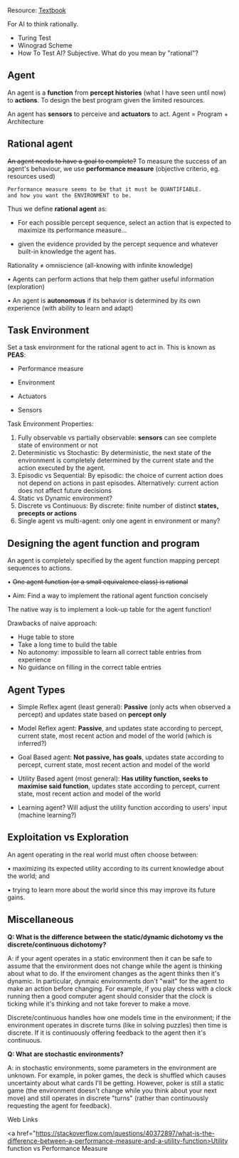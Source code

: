 Resource: <a href="http://aima.cs.berkeley.edu/">Textbook</a>

For AI to think rationally.

<ul>
  <li>Turing Test</li>
  <li>Winograd Scheme</li>
  <li>How To Test AI? Subjective. What do you mean by "rational"?</li>
</ul>

<h2>Agent</h2>

An agent is a <b>function</b> from <b>percept histories</b> (what I have seen until now) to <b>actions</b>. To design the best program given the limited resources.

An agent has <b>sensors</b> to perceive and <b>actuators</b> to act. Agent = Program + Architecture

<h2>Rational agent</h2>

<s>An agent needs to have a goal to complete?</s> To measure the success of an agent's behaviour, we use <b>performance measure</b> (objective criterio, eg. resources used) 

```
Performance measure seems to be that it must be QUANTIFIABLE.
and how you want the ENVIRONMENT to be.
```

Thus we define <b>rational agent</b> as:

- For each possible percept sequence, select an
action that is expected to maximize its
performance measure…

- given the evidence provided by the percept
sequence and whatever built-in knowledge the
agent has.

Rationality ≠ omniscience (all-knowing with
infinite knowledge)

• Agents can perform actions that help them
gather useful information (exploration)

• An agent is <b>autonomous</b> if its behavior is
determined by its own experience (with
ability to learn and adapt)

<h2>Task Environment</h2>

Set a task environment for the rational agent to act in. This is known as <b>PEAS</b>:

- Performance measure

- Environment

- Actuators

- Sensors

Task Environment Properties:

<ol>
  <li> Fully observable vs partially observable: <b>sensors</b> can see complete state of environment or not</li>
  <li> Deterministic vs Stochastic: By deterministic, the next state of the environment is completely determined
by the current state and the action executed by the agent.</li>
  <li> Episodic vs Sequential: By episodic: the choice of current action does not depend on actions in past episodes. Alternatively: current action does not affect future
decisions</li>
  <li> Static vs Dynamic environment? </li>
  <li> Discrete vs Continuous: By discrete: finite number of distinct <b>states, precepts or actions</b> </li>
  <li> Single agent vs multi-agent: only one agent in environment or many? </li>
</ol>

<h2>Designing the agent function and program</h2>

An agent is completely specified by the
agent function mapping percept sequences
to actions.

• <s> One agent function (or a small equivalence
class) is rational </s>

• Aim: Find a way to implement the rational
agent function concisely

The native way is to implement a look-up table for the agent function! 

Drawbacks of naive approach: 

- Huge table to store
- Take a long time to build the table
- No autonomy: impossible to learn all correct table entries
from experience
- No guidance on filling in the correct table entries

<h2>Agent Types</h2>

- Simple Reflex agent (least general): <b>Passive</b> (only acts when observed a percept) and updates state based on <b>percept only</b>

- Model Reflex agent: <b>Passive</b>, and updates state according to percept, current state, most recent action and model of the world (which is inferred?)

- Goal Based agent: <b>Not passive, has goals</b>, updates state according to percept, current state, most recent action and model of the world

- Utility Based agent (most general): <b>Has utility function, seeks to maximise said function</b>, updates state according to percept, current state, most recent action and model of the world

- Learning agent? Will adjust the utility function according to users' input (machine learning?)

<h2>Exploitation vs Exploration</h2>

An agent operating in the real world must
often choose between:

• maximizing its expected utility according to its
current knowledge about the world; and

• trying to learn more about the world since this
may improve its future gains.

<h2>Miscellaneous</h2>

<b>Q: What is the difference between the static/dynamic dichotomy vs the discrete/continuous dichotomy?</b>

A: if your agent operates in a static environment then it can be safe to assume that the environment does not change while the agent is thinking about what to do. If the enviroment changes as the agent thinks then it's dynamic. In particular, dynmaic environments don't "wait" for the agent to make an action before changing. For example, if you play chess with a clock running then a good computer agent should consider that the clock is ticking while it's thinking and not take forever to make a move. 

Discrete/continuous handles how one models time in the environment; if the environment operates in discrete turns (like in solving puzzles) then time is discrete. If it is continuously offering feedback to the agent then it's continuous. 

<b>Q: What are stochastic environments? </b>

A: in stochastic environments, some parameters in the environment are unknown. For example, in poker games, the deck is shuffled which causes uncertainty about what cards I'll be getting. However, poker is still a static game (the environment doesn't change while you think about your next move) and still operates in discrete "turns" (rather than continuously requesting the agent for feedback).

Web Links

<a href="https://stackoverflow.com/questions/40372897/what-is-the-difference-between-a-performance-measure-and-a-utility-function>Utility function vs Performance Measure</a>
